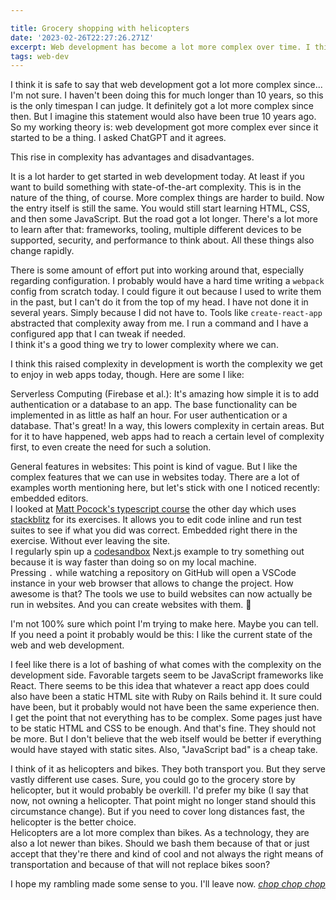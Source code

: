 ```yaml
---

title: Grocery shopping with helicopters
date: '2023-02-26T22:27:26.271Z'
excerpt: Web development has become a lot more complex over time. I think this is a good thing. Also I like helicopters and bikes.
tags: web-dev
---
```


I think it is safe to say that web development got a lot more complex since... I'm not sure. I haven't been doing this for much longer than 10 years, so this is the only timespan I can judge. It definitely got a lot more complex since then. But I imagine this statement would also have been true 10 years ago. So my working theory is: web development got more complex ever since it started to be a thing. I asked ChatGPT and it agrees.

This rise in complexity has advantages and disadvantages.

It is a lot harder to get started in web development today. At least if you want to build something with state-of-the-art complexity. This is in the nature of the thing, of course. More complex things are harder to build. Now the entry itself is still the same. You would still start learning HTML, CSS, and then some JavaScript. But the road got a lot longer. There's a lot more to learn after that: frameworks, tooling, multiple different devices to be supported, security, and performance to think about. All these things also change rapidly.

There is some amount of effort put into working around that, especially regarding configuration. I probably would have a hard time writing a `webpack` config from scratch today. I could figure it out because I used to write them in the past, but I can't do it from the top of my head. I have not done it in several years. Simply because I did not have to. Tools like `create-react-app` abstracted that complexity away from me. I run a command and I have a configured app that I can tweak if needed.  
I think it's a good thing we try to lower complexity where we can.

I think this raised complexity in development is worth the complexity we get to enjoy in web apps today, though. Here are some I like:

Serverless Computing (Firebase et al.): It's amazing how simple it is to add authentication or a database to an app. The base functionality can be implemented in as little as half an hour. For user authentication or a database. That's great! In a way, this lowers complexity in certain areas. But for it to have happened, web apps had to reach a certain level of complexity first, to even create the need for such a solution.

General features in websites: This point is kind of vague. But I like the complex features that we can use in websites today. There are a lot of examples worth mentioning here, but let's stick with one I noticed recently: embedded editors.  
I looked at [Matt Pocock's typescript course](https://www.totaltypescript.com/) the other day which uses [stackblitz](https://stackblitz.com/) for its exercises. It allows you to edit code inline and run test suites to see if what you did was correct. Embedded right there in the exercise. Without ever leaving the site.  
I regularly spin up a [codesandbox](https://codesandbox.io) Next.js example to try something out because it is way faster than doing so on my local machine.  
Pressing `.` while watching a repository on GitHub will open a VSCode instance in your web browser that allows to change the project. How awesome is that? The tools we use to build websites can now actually be run in websites. And you can create websites with them. 🤯

I'm not 100% sure which point I'm trying to make here. Maybe you can tell. If you need a point it probably would be this: I like the current state of the web and web development.

I feel like there is a lot of bashing of what comes with the complexity on the development side. Favorable targets seem to be JavaScript frameworks like React. There seems to be this idea that whatever a react app does could also have been a static HTML site with Ruby on Rails behind it. It sure could have been, but it probably would not have been the same experience then.  
I get the point that not everything has to be complex. Some pages just have to be static HTML and CSS to be enough. And that's fine. They should not be more. But I don't believe that the web itself would be better if everything would have stayed with static sites. Also, "JavaScript bad" is a cheap take.

I think of it as helicopters and bikes. They both transport you. But they serve vastly different use cases. Sure, you could go to the grocery store by helicopter, but it would probably be overkill. I'd prefer my bike (I say that now, not owning a helicopter. That point might no longer stand should this circumstance change). But if you need to cover long distances fast, the helicopter is the better choice.  
Helicopters are a lot more complex than bikes. As a technology, they are also a lot newer than bikes. Should we bash them because of that or just accept that they're there and kind of cool and not always the right means of transportation and because of that will not replace bikes soon?

I hope my rambling made some sense to you. I'll leave now. [_chop chop chop_](https://english.stackexchange.com/questions/319884/word-for-the-noise-made-by-a-helicopter)

